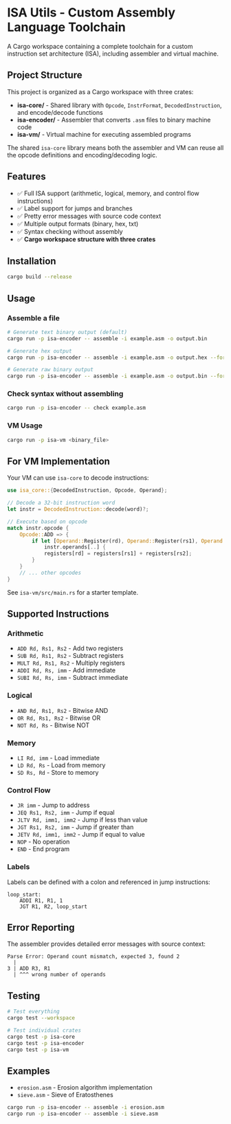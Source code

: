 # ISA Utils - Custom Assembly Language Toolchain

A Cargo workspace containing a complete toolchain for a custom instruction set architecture (ISA), including assembler and virtual machine.

## Project Structure

This project is organized as a Cargo workspace with three crates:

- **isa-core/** - Shared library with `Opcode`, `InstrFormat`, `DecodedInstruction`, and encode/decode functions
- **isa-encoder/** - Assembler that converts `.asm` files to binary machine code  
- **isa-vm/** - Virtual machine for executing assembled programs

The shared `isa-core` library means both the assembler and VM can reuse all the opcode definitions and encoding/decoding logic.

## Features

- ✅ Full ISA support (arithmetic, logical, memory, and control flow instructions)
- ✅ Label support for jumps and branches
- ✅ Pretty error messages with source code context
- ✅ Multiple output formats (binary, hex, txt)
- ✅ Syntax checking without assembly
- ✅ **Cargo workspace structure with three crates**

## Installation

```bash
cargo build --release
```

## Usage

### Assemble a file

```bash
# Generate text binary output (default)
cargo run -p isa-encoder -- assemble -i example.asm -o output.bin

# Generate hex output
cargo run -p isa-encoder -- assemble -i example.asm -o output.hex --format hex

# Generate raw binary output
cargo run -p isa-encoder -- assemble -i example.asm -o output.bin --format binary
```

### Check syntax without assembling

```bash
cargo run -p isa-encoder -- check example.asm
```

### VM Usage

```bash
cargo run -p isa-vm <binary_file>
```

## For VM Implementation

Your VM can use `isa-core` to decode instructions:

```rust
use isa_core::{DecodedInstruction, Opcode, Operand};

// Decode a 32-bit instruction word
let instr = DecodedInstruction::decode(word)?;

// Execute based on opcode
match instr.opcode {
    Opcode::ADD => {
        if let [Operand::Register(rd), Operand::Register(rs1), Operand::Register(rs2)] = 
            instr.operands[..] {
            registers[rd] = registers[rs1] + registers[rs2];
        }
    }
    // ... other opcodes
}
```

See `isa-vm/src/main.rs` for a starter template.

## Supported Instructions

### Arithmetic

- `ADD Rd, Rs1, Rs2` - Add two registers
- `SUB Rd, Rs1, Rs2` - Subtract registers
- `MULT Rd, Rs1, Rs2` - Multiply registers
- `ADDI Rd, Rs, imm` - Add immediate
- `SUBI Rd, Rs, imm` - Subtract immediate

### Logical

- `AND Rd, Rs1, Rs2` - Bitwise AND
- `OR Rd, Rs1, Rs2` - Bitwise OR
- `NOT Rd, Rs` - Bitwise NOT

### Memory

- `LI Rd, imm` - Load immediate
- `LD Rd, Rs` - Load from memory
- `SD Rs, Rd` - Store to memory

### Control Flow

- `JR imm` - Jump to address
- `JEQ Rs1, Rs2, imm` - Jump if equal
- `JLTV Rd, imm1, imm2` - Jump if less than value
- `JGT Rs1, Rs2, imm` - Jump if greater than
- `JETV Rd, imm1, imm2` - Jump if equal to value
- `NOP` - No operation
- `END` - End program

### Labels

Labels can be defined with a colon and referenced in jump instructions:

```assembly
loop_start:
    ADDI R1, R1, 1
    JGT R1, R2, loop_start
```

## Error Reporting

The assembler provides detailed error messages with source context:

```
Parse Error: Operand count mismatch, expected 3, found 2
  |
3 | ADD R3, R1
  | ^^^ wrong number of operands
```

## Testing

```bash
# Test everything
cargo test --workspace

# Test individual crates
cargo test -p isa-core
cargo test -p isa-encoder
cargo test -p isa-vm
```

## Examples

- `erosion.asm` - Erosion algorithm implementation
- `sieve.asm` - Sieve of Eratosthenes

```bash
cargo run -p isa-encoder -- assemble -i erosion.asm
cargo run -p isa-encoder -- assemble -i sieve.asm
```
